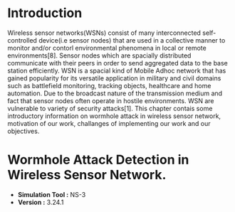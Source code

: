 # Introduction

Wireless sensor networks(WSNs) consist of many interconnected self-controlled
device(i.e sensor nodes) that are used in a collective manner to monitor and/or
contorl environmental phenomena in local or remote environments[8]. Sensor nodes
which are spacially distributed communicate with their peers in order to send
aggregated data to the base station efficiently. WSN is a spacial kind of Mobile Adhoc network that has gained popularity for its versatile application in military and
civil domains such as battlefield monitoring, tracking objects, healthcare and home
automation. Due to the broadcast nature of the transmission medium and fact
that sensor nodes often operate in hostile environments. WSN are vulnerable to
variety of security attacks[1]. This chapter contais some introductory information
on wormhole attack in wireless sensor network, motivation of our work, challanges
of implementing our work and our objectives.

# Wormhole Attack Detection in Wireless Sensor Network.

* **Simulation Tool :** NS-3 
* **Version :** 3.24.1
